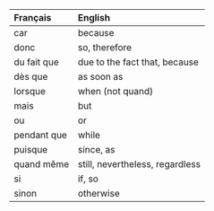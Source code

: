| **Français**   | **English**                     |
|:---------------|:--------------------------------|
| car            | because                         |
| donc           | so, therefore                   |
| du fait que    | due to the fact that, because   |
| dès que        | as soon as                      |
| lorsque        | when (not quand)                |
| mais           | but                             |
| ou             | or                              |
| pendant que    | while                           |
| puisque        | since, as                       |
| quand même     | still, nevertheless, regardless |
| si             | if, so                          |
| sinon          | otherwise                       |